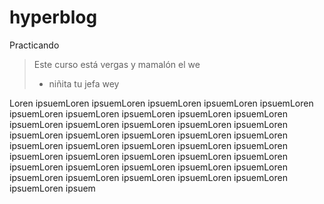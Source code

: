 # hyperblog
Practicando
>Este curso está vergas y mamalón el we
>- niñita tu jefa wey

Loren ipsuemLoren ipsuemLoren ipsuemLoren ipsuemLoren ipsuemLoren ipsuemLoren ipsuemLoren ipsuemLoren ipsuemLoren ipsuemLoren ipsuemLoren ipsuemLoren ipsuemLoren ipsuemLoren ipsuemLoren ipsuemLoren ipsuemLoren ipsuemLoren ipsuemLoren ipsuemLoren ipsuemLoren ipsuemLoren ipsuemLoren ipsuemLoren ipsuemLoren ipsuemLoren ipsuemLoren ipsuemLoren ipsuemLoren ipsuemLoren ipsuemLoren ipsuemLoren ipsuemLoren ipsuemLoren ipsuemLoren ipsuemLoren ipsuemLoren ipsuemLoren ipsuemLoren ipsuemLoren ipsuemLoren ipsuem